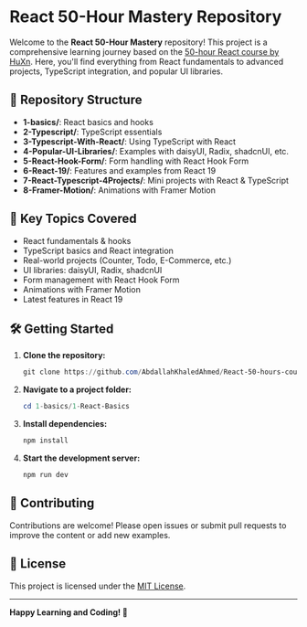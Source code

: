 # React 50-Hour Mastery Repository

Welcome to the **React 50-Hour Mastery** repository! This project is a comprehensive learning journey based on the [50-hour React course by HuXn](https://www.youtube.com/watch?v=M9O5AjEFzKw&t=165054s). Here, you'll find everything from React fundamentals to advanced projects, TypeScript integration, and popular UI libraries.

## 📁 Repository Structure

- **1-basics/**: React basics and hooks
- **2-Typescript/**: TypeScript essentials
- **3-Typescript-With-React/**: Using TypeScript with React
- **4-Popular-UI-Libraries/**: Examples with daisyUI, Radix, shadcnUI, etc.
- **5-React-Hook-Form/**: Form handling with React Hook Form
- **6-React-19/**: Features and examples from React 19
- **7-React-Typescript-4Projects/**: Mini projects with React & TypeScript
- **8-Framer-Motion/**: Animations with Framer Motion

## 🚀 Key Topics Covered

- React fundamentals & hooks
- TypeScript basics and React integration
- Real-world projects (Counter, Todo, E-Commerce, etc.)
- UI libraries: daisyUI, Radix, shadcnUI
- Form management with React Hook Form
- Animations with Framer Motion
- Latest features in React 19

## 🛠️ Getting Started

1. **Clone the repository:**
   ```powershell
   git clone https://github.com/AbdallahKhaledAhmed/React-50-hours-course.git
   ```
2. **Navigate to a project folder:**
   ```powershell
   cd 1-basics/1-React-Basics
   ```
3. **Install dependencies:**
   ```powershell
   npm install
   ```
4. **Start the development server:**
   ```powershell
   npm run dev
   ```

## 🤝 Contributing

Contributions are welcome! Please open issues or submit pull requests to improve the content or add new examples.

## 📄 License

This project is licensed under the [MIT License](LICENSE).

---

**Happy Learning and Coding! 🚀**
